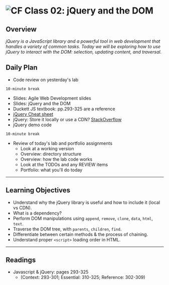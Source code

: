 ![CF](https://i.imgur.com/7v5ASc8.png)  Class 02: jQuery and the DOM
=======
## Overview

*jQuery is a JavaScript library and a powerful tool in web development that handles a variety of common tasks. Today we will be exploring how to use jQuery to interact with the DOM: selection, updating content, and traversal.*

## Daily Plan

- Code review on yesterday's lab

`10-minute break`

- Slides: Agile Web Development slides
- Slides: jQuery and the DOM
- Duckett JS textbook: pp.293-325 are a reference
- [jQuery Cheat sheet](http://oscarotero.com/jquery)
- jQuery: Store it locally or use a CDN? [StackOverflow](https://stackoverflow.com/questions/2746075/whats-faster-for-including-scripts-using-cdn-google-or-storing-them-locally)
- jQuery demo code

`10-minute break`

- Review of today's lab and portfolio assignments
  - Look at a working version
  - Overview: directory structure
  - Overview: how the lab code works
  - Look at the TODOs and any REVIEW items
  - Portfolio: what you'll do today

---

## Learning Objectives

* Understand why the jQuery library is useful and how to include it (local vs CDN).
* What is a dependency?
* Perform DOM manipulations using `append`, `remove`, `clone`, `data`, `html`, `text`.
* Traverse the DOM tree, with `parents`, `children`, `find`.
* Differentiate between certain methods & the process of chaining.
* Understand proper `<script>` loading order in HTML.

---

## Readings

* Javascript & jQuery: pages 293-325
  * (Context: 293-301; Essential: 310-325; Reference: 302-309)
